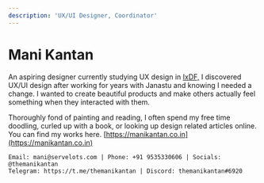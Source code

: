 ```yaml
---
description: 'UX/UI Designer, Coordinator'
---
```


# Mani Kantan

An aspiring designer currently studying UX design in [IxDF,](https://www.interaction-design.org/mani-kantan) I discovered UX/UI design after working for years with Janastu and knowing I needed a change. I wanted to create beautiful products and make others actually feel something when they interacted with them. 

Thoroughly fond of painting and reading, I often spend my free time doodling, curled up with a book, or looking up design related articles online. You can find my works here. [https://manikantan.co.in](https://manikantan.co.in)



```text
Email: mani@servelots.com | Phone: +91 9535330606 | Socials: @themanikantan
Telegram: https://t.me/themanikantan | Discord: themanikantan#6920
```



